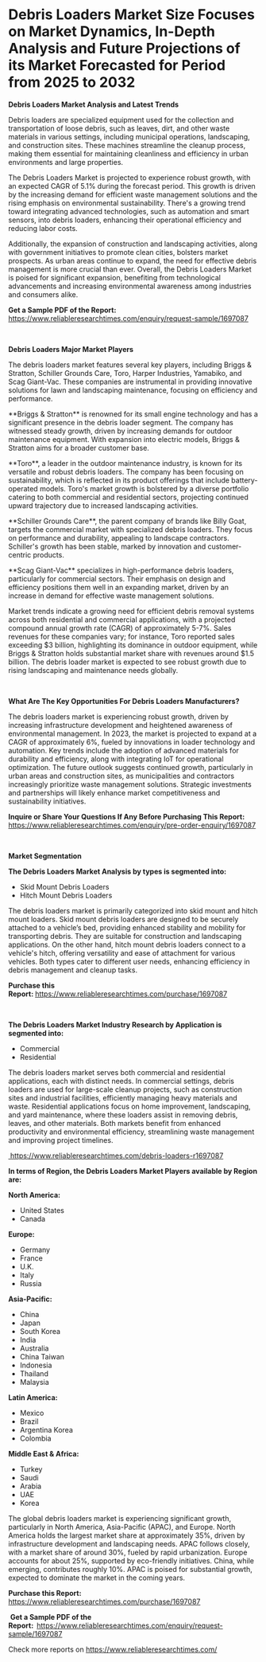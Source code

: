 <p><h1>Debris Loaders Market Size Focuses on Market Dynamics, In-Depth Analysis and Future Projections of its Market Forecasted for Period from 2025 to 2032</h1></p><p><strong>Debris Loaders Market Analysis and Latest Trends</strong></p>
<p><p>Debris loaders are specialized equipment used for the collection and transportation of loose debris, such as leaves, dirt, and other waste materials in various settings, including municipal operations, landscaping, and construction sites. These machines streamline the cleanup process, making them essential for maintaining cleanliness and efficiency in urban environments and large properties.</p><p>The Debris Loaders Market is projected to experience robust growth, with an expected CAGR of 5.1% during the forecast period. This growth is driven by the increasing demand for efficient waste management solutions and the rising emphasis on environmental sustainability. There's a growing trend toward integrating advanced technologies, such as automation and smart sensors, into debris loaders, enhancing their operational efficiency and reducing labor costs. </p><p>Additionally, the expansion of construction and landscaping activities, along with government initiatives to promote clean cities, bolsters market prospects. As urban areas continue to expand, the need for effective debris management is more crucial than ever. Overall, the Debris Loaders Market is poised for significant expansion, benefiting from technological advancements and increasing environmental awareness among industries and consumers alike.</p></p>
<p><strong>Get a Sample PDF of the Report:&nbsp;</strong> <a href="https://www.reliableresearchtimes.com/enquiry/request-sample/1697087?utm_campaign=2472&utm_medium=2&utm_source=Github&utm_content=ia&utm_term=16022025&utm_id=debris-loaders">https://www.reliableresearchtimes.com/enquiry/request-sample/1697087</a></p>
<p>&nbsp;</p>
<p><strong>Debris Loaders Major Market Players</strong></p>
<p><p>The debris loaders market features several key players, including Briggs & Stratton, Schiller Grounds Care, Toro, Harper Industries, Yamabiko, and Scag Giant-Vac. These companies are instrumental in providing innovative solutions for lawn and landscaping maintenance, focusing on efficiency and performance.</p><p>**Briggs & Stratton** is renowned for its small engine technology and has a significant presence in the debris loader segment. The company has witnessed steady growth, driven by increasing demands for outdoor maintenance equipment. With expansion into electric models, Briggs & Stratton aims for a broader customer base.</p><p>**Toro**, a leader in the outdoor maintenance industry, is known for its versatile and robust debris loaders. The company has been focusing on sustainability, which is reflected in its product offerings that include battery-operated models. Toro's market growth is bolstered by a diverse portfolio catering to both commercial and residential sectors, projecting continued upward trajectory due to increased landscaping activities.</p><p>**Schiller Grounds Care**, the parent company of brands like Billy Goat, targets the commercial market with specialized debris loaders. They focus on performance and durability, appealing to landscape contractors. Schiller's growth has been stable, marked by innovation and customer-centric products.</p><p>**Scag Giant-Vac** specializes in high-performance debris loaders, particularly for commercial sectors. Their emphasis on design and efficiency positions them well in an expanding market, driven by an increase in demand for effective waste management solutions.</p><p>Market trends indicate a growing need for efficient debris removal systems across both residential and commercial applications, with a projected compound annual growth rate (CAGR) of approximately 5-7%. Sales revenues for these companies vary; for instance, Toro reported sales exceeding $3 billion, highlighting its dominance in outdoor equipment, while Briggs & Stratton holds substantial market share with revenues around $1.5 billion. The debris loader market is expected to see robust growth due to rising landscaping and maintenance needs globally.</p></p>
<p>&nbsp;</p>
<p><strong>What Are The Key Opportunities For Debris Loaders Manufacturers?</strong></p>
<p><p>The debris loaders market is experiencing robust growth, driven by increasing infrastructure development and heightened awareness of environmental management. In 2023, the market is projected to expand at a CAGR of approximately 6%, fueled by innovations in loader technology and automation. Key trends include the adoption of advanced materials for durability and efficiency, along with integrating IoT for operational optimization. The future outlook suggests continued growth, particularly in urban areas and construction sites, as municipalities and contractors increasingly prioritize waste management solutions. Strategic investments and partnerships will likely enhance market competitiveness and sustainability initiatives.</p></p>
<p><strong>Inquire or Share Your Questions If Any Before Purchasing This Report:</strong> <a href="https://www.reliableresearchtimes.com/enquiry/pre-order-enquiry/1697087?utm_campaign=2472&utm_medium=2&utm_source=Github&utm_content=ia&utm_term=16022025&utm_id=debris-loaders">https://www.reliableresearchtimes.com/enquiry/pre-order-enquiry/1697087</a></p>
<p>&nbsp;</p>
<p><strong>Market Segmentation</strong></p>
<p><strong>The Debris Loaders Market Analysis by types is segmented into:</strong></p>
<p><ul><li>Skid Mount Debris Loaders</li><li>Hitch Mount Debris Loaders</li></ul></p>
<p><p>The debris loaders market is primarily categorized into skid mount and hitch mount loaders. Skid mount debris loaders are designed to be securely attached to a vehicle’s bed, providing enhanced stability and mobility for transporting debris. They are suitable for construction and landscaping applications. On the other hand, hitch mount debris loaders connect to a vehicle's hitch, offering versatility and ease of attachment for various vehicles. Both types cater to different user needs, enhancing efficiency in debris management and cleanup tasks.</p></p>
<p><strong>Purchase this Report:&nbsp;</strong><a href="https://www.reliableresearchtimes.com/purchase/1697087?utm_campaign=2472&utm_medium=2&utm_source=Github&utm_content=ia&utm_term=16022025&utm_id=debris-loaders">https://www.reliableresearchtimes.com/purchase/1697087</a></p>
<p>&nbsp;</p>
<p><strong>The Debris Loaders Market Industry Research by Application is segmented into:</strong></p>
<p><ul><li>Commercial</li><li>Residential</li></ul></p>
<p><p>The debris loaders market serves both commercial and residential applications, each with distinct needs. In commercial settings, debris loaders are used for large-scale cleanup projects, such as construction sites and industrial facilities, efficiently managing heavy materials and waste. Residential applications focus on home improvement, landscaping, and yard maintenance, where these loaders assist in removing debris, leaves, and other materials. Both markets benefit from enhanced productivity and environmental efficiency, streamlining waste management and improving project timelines.</p></p>
<p><a href="https://www.reliableresearchtimes.com/debris-loaders-r1697087?utm_campaign=2472&utm_medium=2&utm_source=Github&utm_content=ia&utm_term=16022025&utm_id=debris-loaders">&nbsp;https://www.reliableresearchtimes.com/debris-loaders-r1697087</a></p>
<p><strong>In terms of Region, the Debris Loaders Market Players available by Region are:</strong></p>
<p>
    <p> <strong> North America: </strong>
        <ul>
            <li>United States</li>
            <li>Canada</li>
        </ul>
        </p> 
    <p> <strong> Europe: </strong>
        <ul>
            <li>Germany</li>
            <li>France</li>
            <li>U.K.</li>
            <li>Italy</li>
            <li>Russia</li>
        </ul>
        </p> 
    <p> <strong> Asia-Pacific: </strong>
        <ul>
            <li>China</li>
            <li>Japan</li>
            <li>South Korea</li>
            <li>India</li>
            <li>Australia</li>
            <li>China Taiwan</li>
            <li>Indonesia</li>
            <li>Thailand</li>
            <li>Malaysia</li>
        </ul>
        </p> 
    <p> <strong> Latin America: </strong>
        <ul>
            <li>Mexico</li>
            <li>Brazil</li>
            <li>Argentina Korea</li>
            <li>Colombia</li>
        </ul>
        </p> 
    <p> <strong> Middle East & Africa: </strong>
        <ul>
            <li>Turkey</li>
            <li>Saudi</li>
            <li>Arabia</li>
            <li>UAE</li>
            <li>Korea</li>
        </ul>
    </p>
    </p>
<p><p>The global debris loaders market is experiencing significant growth, particularly in North America, Asia-Pacific (APAC), and Europe. North America holds the largest market share at approximately 35%, driven by infrastructure development and landscaping needs. APAC follows closely, with a market share of around 30%, fueled by rapid urbanization. Europe accounts for about 25%, supported by eco-friendly initiatives. China, while emerging, contributes roughly 10%. APAC is poised for substantial growth, expected to dominate the market in the coming years.</p></p>
<p><strong>Purchase this Report: </strong><a href="https://www.reliableresearchtimes.com/purchase/1697087?utm_campaign=2472&utm_medium=2&utm_source=Github&utm_content=ia&utm_term=16022025&utm_id=debris-loaders">https://www.reliableresearchtimes.com/purchase/1697087</a></p>
<p>&nbsp;<strong>Get a Sample PDF of the Report:&nbsp;&nbsp;</strong><a href="https://www.reliableresearchtimes.com/enquiry/request-sample/1697087?utm_campaign=2472&utm_medium=2&utm_source=Github&utm_content=ia&utm_term=16022025&utm_id=debris-loaders">https://www.reliableresearchtimes.com/enquiry/request-sample/1697087</a></p>
<p><strong></strong></p>
<p>Check more reports on <a href="https://www.reliableresearchtimes.com/?utm_campaign=2472&utm_medium=2&utm_source=Github&utm_content=ia&utm_term=16022025&utm_id=debris-loaders">https://www.reliableresearchtimes.com/</a></p>